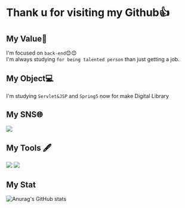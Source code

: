 # Thank u for visiting my Github👍

## My Value💪
I'm focused on `back-end`😊😊<br>
I'm always studying `for being talented person` than just getting a job.<br>
  
## My Object💻

I'm studying `Servlet&JSP` and `Spring5` now for make Digital Library


<!--
**hadongkyoun/hadongkyoun** is a ✨ _special_ ✨ repository because its `README.md` (this file) appears on your GitHub profile.

Here are some ideas to get you started:

- 🔭 I’m currently working on ...
- 🌱 I’m currently learning ...
- 👯 I’m looking to collaborate on ...
- 🤔 I’m looking for help with ...
- 💬 Ask me about ...
- 📫 How to reach me: ...
- 😄 Pronouns: ...
- ⚡ Fun fact: ...
-->
## My SNS🌐
<a href="https://www.instagram.com/dev._.had/" target="_blank"><img src="https://img.shields.io/badge/dev._.had-E4405F?style=flat-  square&logo=Instagram&logoColor=white"/></a>

## My Tools 🖋️
<img src="https://img.shields.io/badge/Java-007396?style=flat-square&logo=Java&logoColor=white"/> <img src="https://img.shields.io/badge/C-A8B9CC?style=flat-square&logo=C&logoColor=white"/>

## My Stat

![Anurag's GitHub stats](https://github-readme-stats.vercel.app/api?username=hadongkyoun&show_icons=true&theme=radical)
